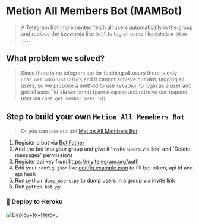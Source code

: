 # Metion All Members Bot (MAMBot)

> A Telegram Bot implemented fetch all users automatically in the group and replace the keywords like `@all` to tag all users like `@sheiun @tom ...`.

## What problem we solved?

> Since there is no telegram api for fetching all users there is only `chat.get_administrators` and it cannot achieve our aim, tagging all users, so we propose a method to use `telethon` to login as a user and get all users' id via `GetParticipantsRequest` and retreive correspond user via `chat.get_member(user_id)`.

## Step to build your own `Metion All Memebers Bot`

> Or you can use our bot [Metion All Members Bot](https://t.me/MentionAllMembersBot)

1. Register a bot via [Bot Father](https://t.me/botfather)
2. Add the bot into your group and give it 'Invite users via link' and 'Delete messages' permissions
3. Register api key from <https://my.telegram.org/auth>
4. Edit your `config.json` like [config.example.json](config.example.json) to fill bot token, api id and api hash
5. Run `python dump_users.py` to dump users in a group via invite link
6. Run `python bot.py`

### 🚀 Deploy to Heroku
[![Deploy+to+Heroku](https://www.herokucdn.com/deploy/button.svg)](https://heroku.com/deploy?template=https://github.com/PratheekXD/TagAllBot)
